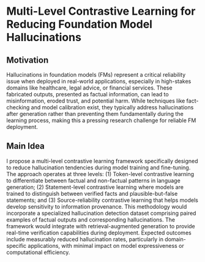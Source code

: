 # Multi-Level Contrastive Learning for Reducing Foundation Model Hallucinations

## Motivation
Hallucinations in foundation models (FMs) represent a critical reliability issue when deployed in real-world applications, especially in high-stakes domains like healthcare, legal advice, or financial services. These fabricated outputs, presented as factual information, can lead to misinformation, eroded trust, and potential harm. While techniques like fact-checking and model calibration exist, they typically address hallucinations after generation rather than preventing them fundamentally during the learning process, making this a pressing research challenge for reliable FM deployment.

## Main Idea
I propose a multi-level contrastive learning framework specifically designed to reduce hallucination tendencies during model training and fine-tuning. The approach operates at three levels: (1) Token-level contrastive learning to differentiate between factual and non-factual patterns in language generation; (2) Statement-level contrastive learning where models are trained to distinguish between verified facts and plausible-but-false statements; and (3) Source-reliability contrastive learning that helps models develop sensitivity to information provenance. This methodology would incorporate a specialized hallucination detection dataset comprising paired examples of factual outputs and corresponding hallucinations. The framework would integrate with retrieval-augmented generation to provide real-time verification capabilities during deployment. Expected outcomes include measurably reduced hallucination rates, particularly in domain-specific applications, with minimal impact on model expressiveness or computational efficiency.